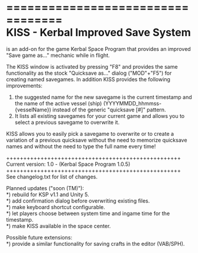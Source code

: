 ==================================  
KISS - Kerbal Improved Save System  
==================================  

is an add-on for the game Kerbal Space Program that provides an improved "Save game as..." mechanic while in flight.  

The KISS window is activated by pressing "F8" and provides the same functionality as the stock "Quicksave as..." dialog ("MOD"+"F5") for creating named savegames.
In addition KISS provides the following improvements:  
1) the suggested name for the new savegame is the current timestamp and the name of the active vessel (ship) (YYYYMMDD_hhmmss-{vesselName}) instead of the generic "quicksave [#<number>]" pattern.  
2) It lists all existing savegames for your current game and allows you to select a previous savegame to overwrite it.  

KISS allows you to easily pick a savegame to overwrite or to create a variation of a previous quicksave without the need to memorize quicksave names and without the need to type the full name every time!  

+++++++++++++++++++++++++++++++++++++++++++++++++++  
Current version: 1.0 - (Kerbal Space Program 1.0.5)  
+++++++++++++++++++++++++++++++++++++++++++++++++++  
See changelog.txt for list of changes.  


Planned updates ("soon (TM)"):  
*) rebuild for KSP v1.1 and Unity 5.  
*) add confirmation dialog before overwriting existing files.  
*) make keyboard shortcut configurable.  
*) let players choose between system time and ingame time for the timestamp.  
*) make KISS available in the space center.  

Possible future extensions:  
*) provide a similar functionality for saving crafts in the editor (VAB/SPH).  